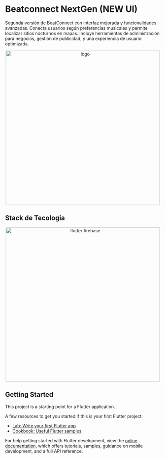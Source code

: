 # Beatconnect NextGen (NEW UI)

Segunda versión de BeatConnect con interfaz mejorada y funcionalidades avanzadas. Conecta usuarios según preferencias musicales y permite localizar sitios nocturnos en mapas. Incluye herramientas de administración para negocios, gestión de publicidad, y una experiencia de usuario optimizada.

<p align="center">
  <img src="https://github.com/user-attachments/assets/03290ff4-84a1-4f9c-be8c-bfbb0a81b561" alt="logo" width="500"/>
</p>

## Stack de Tecologia

<p align="center">
  <img src="https://github.com/user-attachments/assets/270667a7-40ad-4267-9d33-478aca7e2bbf" alt="flutter firebase" width="500"/>
</p>

## Getting Started

This project is a starting point for a Flutter application.

A few resources to get you started if this is your first Flutter project:

- [Lab: Write your first Flutter app](https://docs.flutter.dev/get-started/codelab)
- [Cookbook: Useful Flutter samples](https://docs.flutter.dev/cookbook)

For help getting started with Flutter development, view the
[online documentation](https://docs.flutter.dev/), which offers tutorials,
samples, guidance on mobile development, and a full API reference.
